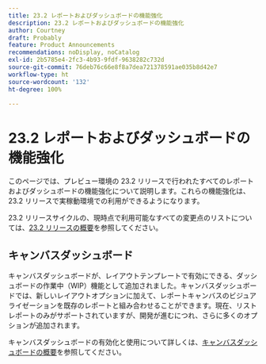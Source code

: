 ```yaml
---
title: 23.2 レポートおよびダッシュボードの機能強化
description: 23.2 レポートおよびダッシュボードの機能強化
author: Courtney
draft: Probably
feature: Product Announcements
recommendations: noDisplay, noCatalog
exl-id: 2b5785e4-2fc3-4b93-9fdf-9638282c732d
source-git-commit: 76deb76c66e8f8a7dea721378591ae035b8d42e7
workflow-type: ht
source-wordcount: '132'
ht-degree: 100%

---
```


# 23.2 レポートおよびダッシュボードの機能強化

このページでは、プレビュー環境の 23.2 リリースで行われたすべてのレポートおよびダッシュボードの機能強化について説明します。これらの機能強化は、23.2 リリースで実稼動環境での利用ができるようになります。

23.2 リリースサイクルの、現時点で利用可能なすべての変更点のリストについては、[23.2 リリースの概要](/help/quicksilver/product-announcements/product-releases/23.2-release-activity/23-2-release-overview.md)を参照してください。

## キャンバスダッシュボード

キャンバスダッシュボードが、レイアウトテンプレートで有効にできる、ダッシュボードの作業中（WIP）機能として追加されました。キャンバスダッシュボードでは、新しいレイアウトオプションに加えて、レポートキャンバスのビジュアライゼーションを既存のレポートと組み合わせることができます。現在、リストレポートのみがサポートされていますが、開発が進むにつれ、さらに多くのオプションが追加されます。

キャンバスダッシュボードの有効化と使用について詳しくは、[キャンバスダッシュボードの概要](/help/quicksilver/reports-and-dashboards/dashboards/creating-and-managing-dashboards/canvas-dashboards-overview.md)を参照してください。
